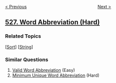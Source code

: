 <!--|This file generated by command(leetcode description); DO NOT EDIT.    |-->
<!--+----------------------------------------------------------------------+-->
<!--|@author    openset <openset.wang@gmail.com>                           |-->
<!--|@link      https://github.com/openset                                 |-->
<!--|@home      https://github.com/tonymontaro/leetcode-hints                        |-->
<!--+----------------------------------------------------------------------+-->

[< Previous](https://github.com/tonymontaro/leetcode-hints/tree/master/problems/beautiful-arrangement "Beautiful Arrangement")
　　　　　　　　　　　　　　　　
[Next >](https://github.com/tonymontaro/leetcode-hints/tree/master/problems/random-pick-with-weight "Random Pick with Weight")

## [527. Word Abbreviation (Hard)](https://leetcode.com/problems/word-abbreviation "单词缩写")



### Related Topics
  [[Sort](https://github.com/tonymontaro/leetcode-hints/tree/master/tag/sort/README.md)]
  [[String](https://github.com/tonymontaro/leetcode-hints/tree/master/tag/string/README.md)]

### Similar Questions
  1. [Valid Word Abbreviation](https://github.com/tonymontaro/leetcode-hints/tree/master/problems/valid-word-abbreviation) (Easy)
  1. [Minimum Unique Word Abbreviation](https://github.com/tonymontaro/leetcode-hints/tree/master/problems/minimum-unique-word-abbreviation) (Hard)
